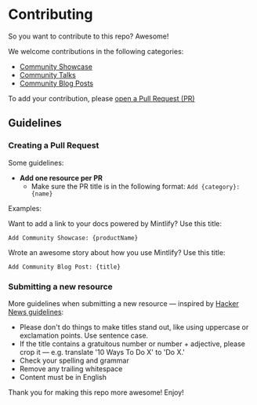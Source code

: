 # Contributing

So you want to contribute to this repo? Awesome!

We welcome contributions in the following categories:

- [Community Showcase](/README.md#community-showcase)
- [Community Talks](/README.md#community-talks)
- [Community Blog Posts](/README.md#community-blog-posts)

To add your contribution, please [open a Pull Request (PR)](https://github.com/mintlify/awesome-mintlify/pulls)

## Guidelines

### Creating a Pull Request

Some guidelines:

- **Add one resource per PR**
  - Make sure the PR title is in the following format: `Add {category}: {name}`

Examples:

Want to add a link to your docs powered by Mintlify? Use this title:
```
Add Community Showcase: {productName}
```

Wrote an awesome story about how you use Mintlify? Use this title:
```
Add Community Blog Post: {title}
```

### Submitting a new resource

More guidelines when submitting a new resource — inspired by [Hacker News guidelines](https://news.ycombinator.com/newsguidelines.html):
- Please don't do things to make titles stand out, like using uppercase or exclamation points. Use sentence case.
- If the title contains a gratuitous number or number + adjective, please crop it — e.g. translate '10 Ways To Do X' to 'Do X.'
- Check your spelling and grammar
- Remove any trailing whitespace
- Content must be in English

Thank you for making this repo more awesome! Enjoy!